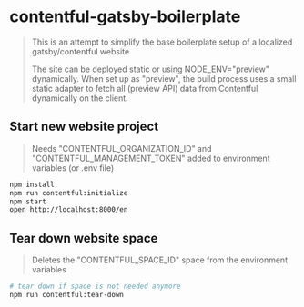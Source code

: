 # contentful-gatsby-boilerplate

> This is an attempt to simplify the base boilerplate setup of a localized gatsby/contentful website
>  
> The site can be deployed static or using NODE_ENV="preview" dynamically. When set up as "preview", the build process uses a small static adapter to fetch all (preview API) data from Contentful dynamically on the client.

## Start new website project

> Needs "CONTENTFUL_ORGANIZATION_ID" and "CONTENTFUL_MANAGEMENT_TOKEN" added to environment variables (or .env file)

```bash
npm install
npm run contentful:initialize
npm start
open http://localhost:8000/en
```

## Tear down website space

> Deletes the "CONTENTFUL_SPACE_ID" space from the environment variables

```bash
# tear down if space is not needed anymore
npm run contentful:tear-down
```
